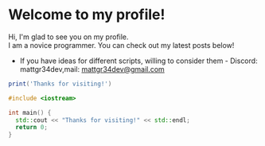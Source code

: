 # Welcome to my profile!
Hi, I'm glad to see you on my profile. \
I am a novice programmer. You can check out my latest posts below! 

- If you have ideas for different scripts, willing to consider them - Discord: mattgr34dev,mail:  mattgr34dev@gmail.com

```lua
print('Thanks for visiting!')
```

```c++
#include <iostream>

int main() {
  std::cout << "Thanks for visiting!" << std::endl;
  return 0;
}
```
